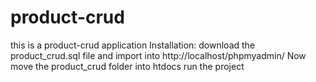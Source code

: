 # product-crud
this is a product-crud application
Installation:
download the product_crud.sql file and import into http://localhost/phpmyadmin/
Now move the product_crud folder into htdocs
run the project
